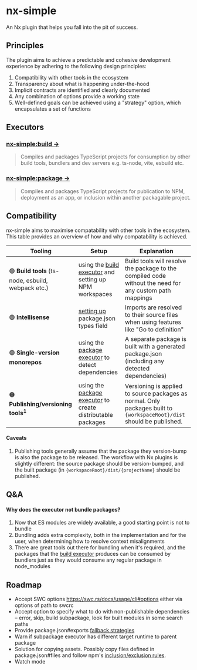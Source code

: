 # nx-simple

An Nx plugin that helps you fall into the pit of success.

## Principles

The plugin aims to achieve a predictable and cohesive development experience by adhering to the following design principles:

1. Compatibility with other tools in the ecosystem
1. Transparency about what is happening under-the-hood
1. Implicit contracts are identified and clearly documented
1. Any combination of options provide a working state
1. Well-defined goals can be achieved using a "strategy" option, which encapsulates a set of functions

## Executors

### [nx-simple:build →](./src/executors/build/README.md)

> Compiles and packages TypeScript projects for consumption by other build tools, bundlers and dev servers e.g. ts-node, vite, esbuild etc.

### [nx-simple:package →](./src/executors/package/README.md)

> Compiles and packages TypeScript projects for publication to NPM, deployment as an app, or inclusion within another packagable project.

## Compatibility

nx-simple aims to maximise compatability with other tools in the ecosystem. This table provides an overview of how and why compatability is achieved.

| Tooling                                             | Setup                                                                                            | Explanation                                                                                                            |
| --------------------------------------------------- | ------------------------------------------------------------------------------------------------ | ---------------------------------------------------------------------------------------------------------------------- |
| 🟢 **Build tools** (ts-node, esbuild, webpack etc.) | using the [build executor](./src/executors/build/README.md#) and setting up NPM workspaces       | Build tools will resolve the package to the compiled code without the need for any custom path mappings                |
| 🟢 **Intellisense**                                 | [setting up](./src/executors/build/README.md#package-json-project) package.json types field      | Imports are resolved to their source files when using features like "Go to definition"                                 |
| 🟢 **Single-version monorepos**                     | using the [package executor](./src/executors/package/README.md) to detect dependencies           | A separate package is built with a generated package.json (including any detected dependencies)                        |
| 🟠 **Publishing/versioning tools<sup>1</sup>**      | using the [package executor](./src/executors/package/README.md) to create distributable packages | Versioning is applied to source packages as normal. Only packages built to `{workspaceRoot}/dist` should be published. |

#### Caveats

1. Publishing tools generally assume that the package they version-bump is also the package to be released. The workflow with Nx plugins is slightly different: the source package should be version-bumped, and the built package (in `{workspaceRoot}/dist/{projectName}` should be published.

## Q&A

#### Why does the executor not bundle packages?

1. Now that ES modules are widely available, a good starting point is not to bundle
2. Bundling adds extra complexity, both in the implementation and for the user, when determining how to resolve context misalignments
3. There are great tools out there for bundling when it's required, and the packages that the [build executor](./src/executors/build/README.md) produces can be consumed by bundlers just as they would consume any regular package in node_modules

## Roadmap

- Accept SWC options https://swc.rs/docs/usage/cli#options either via options of path to swcrc
- Accept option to specify what to do with non-publishable dependencies – error, skip, build subpackage, look for built modules in some search paths
- Provide package.json#exports [fallback strategies](https://github.com/andrewbranch/example-subpath-exports-ts-compat)
- Warn if subpackage executor has different target runtime to parent package
- Solution for copying assets. Possibly copy files defined in package.json#files and follow npm's [inclusion/exclusion rules](https://docs.npmjs.com/cli/v9/configuring-npm/package-json#files).
- Watch mode
